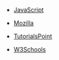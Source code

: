 * [JavaScript](https://javascript.info/)

* [Mozilla](https://developer.mozilla.org/en-US/docs/Web/JavaScript)

* [TutorialsPoint](https://www.tutorialspoint.com/javascript/index.htm)

* [W3Schools](https://www.w3schools.com/js/)